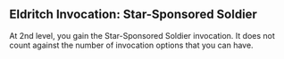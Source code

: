 ## Eldritch Invocation: Star-Sponsored Soldier
At 2nd level, you gain the Star-Sponsored Soldier invocation.
It does not count against the number of invocation options that you can have.
